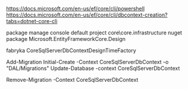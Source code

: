 https://docs.microsoft.com/en-us/ef/core/cli/powershell
https://docs.microsoft.com/en-us/ef/core/cli/dbcontext-creation?tabs=dotnet-core-cli

package manage console
default project core\core.infrastructure
nuget package Microsoft.EntityFrameworkCore.Design

fabryka CoreSqlServerDbContextDesignTimeFactory

Add-Migration Initial-Create -Context CoreSqlServerDbContext -o "DAL/Migrations"
Update-Database -context CoreSqlServerDbContext

Remove-Migration -Context CoreSqlServerDbContext